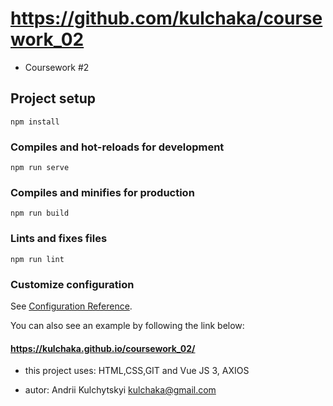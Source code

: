 # https://github.com/kulchaka/coursework_02

- Coursework #2

## Project setup

```
npm install
```

### Compiles and hot-reloads for development

```
npm run serve
```

### Compiles and minifies for production

```
npm run build
```

### Lints and fixes files

```
npm run lint
```

### Customize configuration

See [Configuration Reference](https://cli.vuejs.org/config/).

You can also see an example by following the link below:

#### https://kulchaka.github.io/coursework_02/

- this project uses: HTML,CSS,GIT and Vue JS 3, AXIOS

- autor: Andrii Kulchytskyi <kulchaka@gmail.com>
